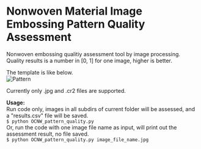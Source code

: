 # Nonwoven Material Image Embossing Pattern Quality Assessment

Nonwoven embossing qualitiy assessment tool by image processing. Quality results is a number in [0, 1] for one image, higher is better. 

The template is like below. <br>
![Pattern](https://github.com/lifengzhao/nonwoven_image_pattern_quality/blob/main/template_thicken4.png 'pattern')

Currently only .jpg and .cr2 files are supported.


**Usage:**<br>
Run code only, images in all subdirs of current folder will be assessed, and a "results.csv" file will be saved.<br>
   `$ python OCNW_pattern_quality.py`<br>
Or, run the code with one image file name as input, will print out the assessment result, no file saved. <br>
   `$ python OCNW_pattern_quality.py image_file_name.jpg`
